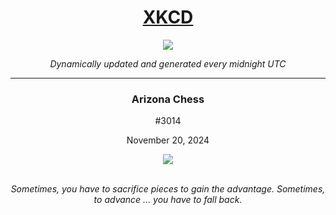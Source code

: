 
<h1 align="center"><a href="https://xkcd.com">XKCD</a></h1>
<div align="center">
    <img src="https://img.shields.io/github/last-commit/ShashashankThakur/XKCD?label=last%20updated" />
</div>

<p align="center"><i>Dynamically updated and generated every midnight UTC</i></p>
<hr>
<div align="center">
    <h3><strong>Arizona Chess</strong></h3>
    <p>#3014</p>
    <p>November 20, 2024</p>
    <img src="https://imgs.xkcd.com/comics/arizona_chess.png">
    <br></br>
    <p><i>Sometimes, you have to sacrifice pieces to gain the advantage. Sometimes, to advance ... you have to fall back.</i></p>
</div>
